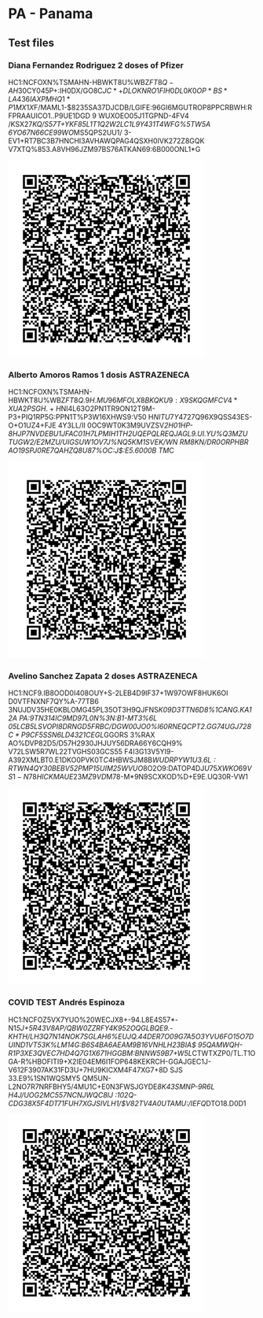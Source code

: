 # PA - Panama

## Test files

### Diana Fernandez Rodriguez 2 doses of Pfizer

HC1:NCFOXN%TSMAHN-HBWKT8U%WBZ$FT8Q-AH3%Q1ROYS2ODP .ILS3:RIQI5TK9-RQQHIZC4.OIEQM8ZA*LPVT25$0CY045P+:IH0DX/GO8C$JC*+DLOKNRO1FIH0DL0K0OP*BS*LA 436IAXPMHQ1*P1MX1X%EPS5OH6I7OR/S+D01MO0%KYQ2A KZ*U0I1-I0*OC6H0/VMNPM3T3+7A.N88J4R$F/MAML1-$8235SA37DJCDB/LGIFE:96GI6MGUTROP8PPCRBWH:RFPRAAUICO1..P9UE1DGD 9 WUXOEO05J1TGPND-4FV4 /KSX27*KQ/S57T+YKF85L1T1Q2W2LC1L9Y431T4WFG%5TW5A 6YO67N66CE99WO*MS5QPS2UU1/ 3-EV1+RT7BC3B7HNCHI3AVHAWQPAG4QSXH0IVK272Z8GQK V7XTQ%853.A8VH96JZM97BS76ATKAN69:6B000ONL1*G

![VAC1](VAC1.png)


### Alberto Amoros Ramos   1 dosis  ASTRAZENECA

HC1:NCFOXN%TSMAHN-HBWKT8U%WBZ$FT8Q.9H. MU96MFOLX8BKQKU9:X9SKQGMFCV4*XUA2PSGH.+H$NI4L63O2PN1TR9ON12T9M-P3+PIQ1RP5G:PPN1T%P3W16XHWS9:V50 H$NIT U7Y47%S%*48YIZ73423ZQT-EJEG3XW4:$27Q96X9QSS43ES-O+O1UZ4+FJE 4Y3LL/II 0OC9WT0K3M9UVZSV*2H01HP-8HJP7NVDEBU1JFAC01H7LPMIH1TH2UQEPQLREQJAGL9.UI.YU%Q3MZU TUGW2/E2MZU/UIGSUW1OV7J$%25I3HC3X83C57CZTGC40ATA2T%PFBI8KBQF53FDLE*PA0CG%V$%NQ5KM1SVEK/WN RM8KN/DR0ORPHBR AO19SPJ0RE7QAHZQ8U87%OC:J$:E5.6000B TM*C

![VAC2](VAC2.png)

###  Avelino Sanchez Zapata 2 doses ASTRAZENECA

HC1:NCF9.IB8OOD0I408OUY+S-2LEB4D9IF37+1W97OWF8HUK6OI D0VTFNXNF7QY%A-77TB6 3NUJDV35HE0KBLOMG45PL35OT3H9QJFNS*K09D3TTN6D8%1CANG.KA12A PA:9TN314IC9MD97L0N%3N:B1-MT3%6L 05LCB5LSVOPI8DRNG$D5FR$BC/DGW00JO0%I60RNEQCPT2.GG$74UGJ728C*P9CF5$SSN6LD4321CEGL*GGORS 3%RAX AO%DVP82D5/D57H2930JHJUY56DRA66Y6CQH9% V72LSW5R7WL22TVGHS03GCS55 F4I3G13V5YI9-A392XMLBT0.E1DKO0PVK0T$C4$HBWSJM8B*WUDRPYW1U$3.6L:RTWN4QY30BEBV5$2PMP15UIM25WVUO*8O2O9:DATOP4DJ$U7 5XWKO69VS1-N78HICKMAUE23MZ9VD%OL.CTOU$M78-M*9N9SCXKOD%D+E9E.UQ30R-VW1

![VAC3](VAC3.png)

### COVID TEST Andrés Espinoza

HC1:NCFOZ5VX7YUO%20WECJX8+-94.L8E4S57*-N1*5J+5R43V8AP/QBW0ZZRFY4K952OQGLBQE9.-KHTH/LH3Q7N14NOK7SGLAH6%EUJQ.44DER7O09G7A5O3YVU6FO15O7DUIND1VT53K%LM14G:B6S4BA6AEAM9B16VNHLH23BIA$ 95QAMWQH-R1P3XE3QVEC7HD4Q7G1X671HGGBM:BNNW59B7+W5L*CTWTXZP0/TL.T1OGA-R%HBOFITI9+X2IE04EM6I1FOP648KEKRCH-GGAJGEC1J-V612F3907AK31FD3U+7HU9KICXM4F47XG7+8D SJS 33.E9%1SN1WQSMY5 QM5UN-L2NO7R7NRFBHY5/4MU1C+E0N3FWSJGYDE*8K43SMNP-9R6L H4J/UOG2MC557NCNJWQC8IJ :102Q-CDG38X5F4DT71FUH7XGJSIVLH1/$V82TV4A0UTAMU:/IEFQ*DTO18.D0D1

![TEST1](TEST1.png)
